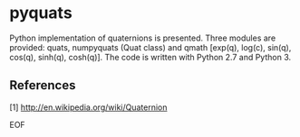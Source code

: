 # pyquats

Python implementation of quaternions is presented. 
Three modules are provided: quats, numpyquats (Quat class) and qmath
[exp(q), log(c), sin(q), cos(q), sinh(q), cosh(q)].
The code is written with Python 2.7 and Python 3.

## References

[1] http://en.wikipedia.org/wiki/Quaternion

EOF
